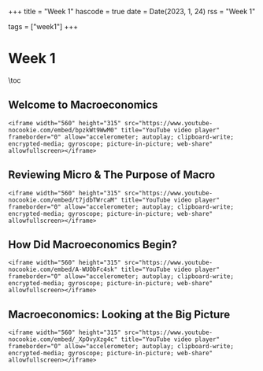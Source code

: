+++
title = "Week 1"
hascode = true
date = Date(2023, 1, 24)
rss = "Week 1"

tags = ["week1"]
+++


# Week 1

\toc

## Welcome to Macroeconomics

~~~
<iframe width="560" height="315" src="https://www.youtube-nocookie.com/embed/bpzkWt9WwM0" title="YouTube video player" frameborder="0" allow="accelerometer; autoplay; clipboard-write; encrypted-media; gyroscope; picture-in-picture; web-share" allowfullscreen></iframe>
~~~


## Reviewing Micro & The Purpose of Macro

~~~
<iframe width="560" height="315" src="https://www.youtube-nocookie.com/embed/t7jdbTWrcaM" title="YouTube video player" frameborder="0" allow="accelerometer; autoplay; clipboard-write; encrypted-media; gyroscope; picture-in-picture; web-share" allowfullscreen></iframe>
~~~


## How Did Macroeconomics Begin?

~~~
<iframe width="560" height="315" src="https://www.youtube-nocookie.com/embed/A-WUObFc4sk" title="YouTube video player" frameborder="0" allow="accelerometer; autoplay; clipboard-write; encrypted-media; gyroscope; picture-in-picture; web-share" allowfullscreen></iframe>
~~~


## Macroeconomics: Looking at the Big Picture

~~~
<iframe width="560" height="315" src="https://www.youtube-nocookie.com/embed/_XpOvyXzg4c" title="YouTube video player" frameborder="0" allow="accelerometer; autoplay; clipboard-write; encrypted-media; gyroscope; picture-in-picture; web-share" allowfullscreen></iframe>
~~~


